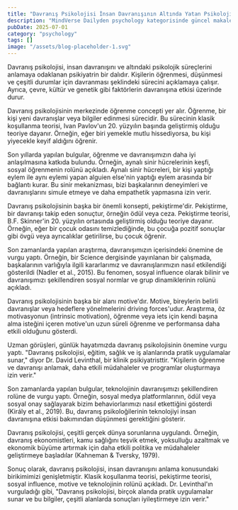 ```yaml
---
title: "Davranış Psikolojisi İnsan Davranışının Altında Yatan Psikolojik Süreçleri Anlamak"
description: "MindVerse Dailyden psychology kategorisinde güncel makale"
pubDate: 2025-07-01
category: "psychology"
tags: []
image: "/assets/blog-placeholder-1.svg"
---
```


Davranış psikolojisi, insan davranışını ve altındaki psikolojik süreçlerini anlamaya odaklanan psikiyatrin bir dalıdır. Kişilerin öğrenmesi, düşünmesi ve çeşitli durumlar için davranması şeklindeki sürecini açıklamaya çalışır. Ayrıca, çevre, kültür ve genetik gibi faktörlerin davranışına etkisi üzerinde durur.

Davranış psikolojisinin merkezinde öğrenme concepti yer alır. Öğrenme, bir kişi yeni davranışlar veya bilgiler edinmesi sürecidir. Bu sürecinin klasik koşullanma teorisi, Ivan Pavlov'un 20. yüzyılın başında geliştirmiş olduğu teoriye dayanır. Örneğin, eğer biri yemekle mutlu hissediyorsa, bu kişi yiyecekle keyif aldığını öğrenir.

Son yıllarda yapılan bulgular, öğrenme ve davranışımızın daha iyi anlaşılmasına katkıda bulundu. Örneğin, aynalı sinir hücrelerinin keşfi, sosyal öğrenmenin rolünü açıkladı. Aynalı sinir hücreleri, bir kişi yaptığı eylem ile aynı eylemi yapan alguien else'nin yaptığı eylem arasında bir bağlantı kurar. Bu sinir mekanizması, bizi başkalarının deneyimleri ve davranışlarını simule etmeye ve daha empathetik yapmasına izin verir.

Davranış psikolojisinin başka bir önemli konsepti, pekiştirme'dir. Pekiştirme, bir davranışı takip eden sonuçtur, örneğin ödül veya ceza. Pekiştirme teorisi, B.F. Skinner'in 20. yüzyılın ortasında geliştirmiş olduğu teoriye dayanır. Örneğin, eğer bir çocuk odasını temizlediğinde, bu çocuğa pozitif sonuçlar gibi övgü veya ayrıcalıklar getirilirse, bu çocuk öğrenir.

Son zamanlarda yapılan araştırma, davranışımızın içerisindeki önemine de vurgu yaptı. Örneğin, bir Science dergisinde yayınlanan bir çalışmada, başkalarının varlığıyla ilgili kararlarımız ve davranışlarımızın nasıl etkilendiği gösterildi (Nadler et al., 2015). Bu fenomen, sosyal influence olarak bilinir ve davranışımızı şekillendiren sosyal normlar ve grup dinamiklerinin rolünü açıkladı.

Davranış psikolojisinin başka bir alanı motive'dır. Motive, bireylerin belirli davranışlar veya hedeflere yönelmelerini driving forces'udur. Araştırma, öz motivasyonun (intrinsic motivation), öğrenme veya iets için kendi başına alma isteğini içeren motive'un uzun süreli öğrenme ve performansa daha etkili olduğunu gösterdi.

Uzman görüşleri, günlük hayatımızda davranış psikolojisinin önemine vurgu yaptı. "Davranış psikolojisi, eğitim, sağlık ve iş alanlarında pratik uygulamalar sunar," diyor Dr. David Levinthal, bir klinik psikiyatristtir. "Kişilerin öğrenme ve davranışı anlamak, daha etkili müdahaleler ve programlar oluşturmaya izin verir."

Son zamanlarda yapılan bulgular, teknolojinin davranışımızı şekillendiren rolüne de vurgu yaptı. Örneğin, sosyal medya platformlarının, ödül veya sosyal onay sağlayarak bizim behaviorlarımızı nasıl etkettiğini gösterdi (Király et al., 2019). Bu, davranış psikoloğilerinin teknolojiyi insan davranışına etkisi bakımından düşünmesi gerektiğini gösterir.

Davranış psikolojisi, çeşitli gerçek dünya sorunlarına uygulandı. Örneğin, davranış ekonomistleri, kamu sağlığını teşvik etmek, yoksulluğu azaltmak ve ekonomik büyüme artırmak için daha etkili politika ve müdahaleler geliştirmeye başladılar (Kahneman & Tversky, 1979).

Sonuç olarak, davranış psikolojisi, insan davranışını anlama konusundaki birikimimizi genişletmiştir. Klasik koşullanma teorisi, pekiştirme teorisi, sosyal influence, motive ve teknolojinin rolünü açıkladı. Dr. Levinthal'ın vurguladığı gibi, "Davranış psikolojisi, birçok alanda pratik uygulamalar sunar ve bu bilgiler, çeşitli alanlarda sonuçları iyileştirmeye izin verir."